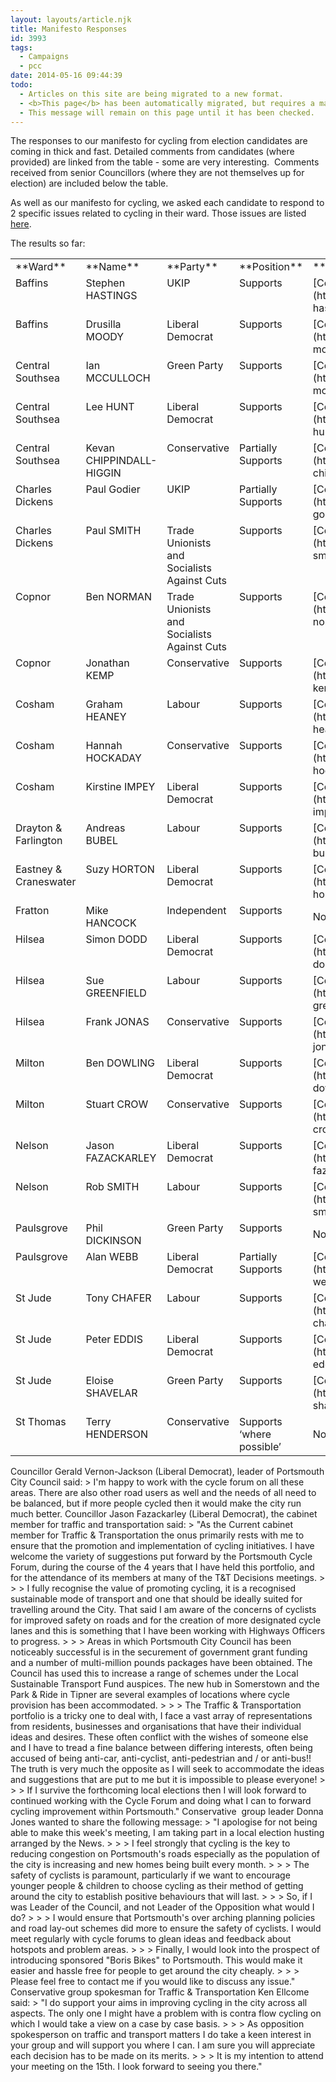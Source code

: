 ```yaml
---
layout: layouts/article.njk
title: Manifesto Responses
id: 3993
tags:
  - Campaigns
  - pcc
date: 2014-05-16 09:44:39
todo:
  - Articles on this site are being migrated to a new format.
  - <b>This page</b> has been automatically migrated, but requires a manual check-&amp;-tune to ensure the format and links all work as expected.
  - This message will remain on this page until it has been checked.
---
```


The responses to our manifesto for cycling from election candidates are coming in thick and fast. Detailed comments from candidates (where provided) are linked from the table - some are very interesting.  Comments received from senior Councillors (where they are not themselves up for election) are included below the table.

As well as our manifesto for cycling, we asked each candidate to respond to 2 specific issues related to cycling in their ward. Those issues are listed [here](http://www.pompeybug.co.uk/infrastructure/ward-issues/ "Ward Issues").

The results so far:

<table cellspacing="0" cellpadding="0">
<tbody>
<tr>
<td valign="top">**Ward**</td>
<td valign="top">**Name**</td>
<td valign="top">**Party**</td>
<td valign="top">**Position**</td>
<td valign="top">** **</td>
</tr>
<tr>
<td valign="top">Baffins</td>
<td valign="top">Stephen HASTINGS</td>
<td valign="top">UKIP</td>
<td valign="top">Supports</td>
<td valign="top">[Comments](http://www.pompeybug.co.uk/infrastructure/stephen-hastings-comments/)</td>
</tr>
<tr>
<td valign="top">Baffins</td>
<td valign="top">Drusilla MOODY</td>
<td valign="top">Liberal Democrat</td>
<td valign="top">Supports</td>
<td valign="top">[Comments](http://www.pompeybug.co.uk/infrastructure/drusilla-moody-comments/)</td>
</tr>
<tr>
<td valign="top">Central Southsea</td>
<td valign="top">Ian MCCULLOCH</td>
<td valign="top">Green Party</td>
<td valign="top">Supports</td>
<td valign="top">[Comments](http://www.pompeybug.co.uk/infrastructure/ian-mcculloch-comments/)</td>
</tr>
<tr>
<td valign="top">Central Southsea</td>
<td valign="top">Lee HUNT</td>
<td valign="top">Liberal Democrat</td>
<td valign="top">Supports</td>
<td valign="top">[Comments](http://www.pompeybug.co.uk/infrastructure/lee-hunt-comments/)</td>
</tr>
<tr>
<td valign="top">Central Southsea</td>
<td valign="top">Kevan CHIPPINDALL-HIGGIN</td>
<td valign="top">Conservative</td>
<td valign="top">Partially Supports</td>
<td valign="top">[Comments](http://www.pompeybug.co.uk/infrastructure/kevan-chippindall-higgin-comments/)</td>
</tr>
<tr>
<td valign="top">Charles Dickens</td>
<td valign="top">Paul Godier</td>
<td valign="top">UKIP</td>
<td valign="top">Partially Supports</td>
<td valign="top">[Comments](http://www.pompeybug.co.uk/infrastructure/paul-godier-comments/)</td>
</tr>
<tr>
<td valign="top">Charles Dickens</td>
<td valign="top">Paul SMITH</td>
<td valign="top">Trade Unionists and Socialists Against Cuts</td>
<td valign="top">Supports</td>
<td valign="top">[Comments](http://www.pompeybug.co.uk/infrastructure/paul-smith-comments/)</td>
</tr>
<tr>
<td valign="top">Copnor</td>
<td valign="top">Ben NORMAN</td>
<td valign="top">Trade Unionists and Socialists Against Cuts</td>
<td valign="top">Supports</td>
<td valign="top">[Comments](http://www.pompeybug.co.uk/infrastructure/ben-norman-comments/)</td>
</tr>
<tr>
<td valign="top">Copnor</td>
<td valign="top">Jonathan KEMP</td>
<td valign="top">Conservative</td>
<td valign="top">Supports</td>
<td valign="top">[Comments](http://www.pompeybug.co.uk/infrastructure/jonathan-kemp-comments/)</td>
</tr>
<tr>
<td valign="top">Cosham</td>
<td valign="top">Graham HEANEY</td>
<td valign="top">Labour</td>
<td valign="top">Supports</td>
<td valign="top">[Comments](http://www.pompeybug.co.uk/infrastructure/graham-heaney-comments/)</td>
</tr>
<tr>
<td valign="top">Cosham</td>
<td valign="top">Hannah HOCKADAY</td>
<td valign="top">Conservative</td>
<td valign="top">Supports</td>
<td valign="top">[Comments](http://www.pompeybug.co.uk/infrastructure/hannah-hockaday-comments/)</td>
</tr>
<tr>
<td valign="top">Cosham</td>
<td valign="top">Kirstine IMPEY</td>
<td valign="top">Liberal Democrat</td>
<td valign="top">Supports</td>
<td valign="top">[Comments](http://www.pompeybug.co.uk/infrastructure/kirstine-impey-comments/)</td>
</tr>
<tr>
<td valign="top">Drayton &amp; Farlington</td>
<td valign="top">Andreas BUBEL</td>
<td valign="top">Labour</td>
<td valign="top">Supports</td>
<td valign="top">[Comments](http://www.pompeybug.co.uk/infrastructure/andreas-bubel-comments/)</td>
</tr>
<tr>
<td valign="top">Eastney &amp; Craneswater</td>
<td valign="top">Suzy HORTON</td>
<td valign="top">Liberal Democrat</td>
<td valign="top">Supports</td>
<td valign="top">[Comments](http://www.pompeybug.co.uk/infrastructure/suzy-horton-comments/)</td>
</tr>
<tr>
<td valign="top">Fratton</td>
<td valign="top">Mike HANCOCK</td>
<td valign="top">Independent</td>
<td valign="top">Supports</td>
<td>No comments</td>
</tr>
<tr>
<td valign="top">Hilsea</td>
<td valign="top">Simon DODD</td>
<td valign="top">Liberal Democrat</td>
<td valign="top">Supports</td>
<td valign="top">[Comments](http://www.pompeybug.co.uk/infrastructure/simon-dodd-comments/)</td>
</tr>
<tr>
<td valign="top">Hilsea</td>
<td valign="top">Sue GREENFIELD</td>
<td valign="top">Labour</td>
<td valign="top">Supports</td>
<td valign="top">[Comments](http://www.pompeybug.co.uk/infrastructure/sue-greenfield-comments/)</td>
</tr>
<tr>
<td valign="top">Hilsea</td>
<td valign="top">Frank JONAS</td>
<td valign="top">Conservative</td>
<td valign="top">Supports</td>
<td valign="top">[Comments](http://www.pompeybug.co.uk/infrastructure/frank-jonas-comments/)</td>
</tr>
<tr>
<td valign="top">Milton</td>
<td valign="top">Ben DOWLING</td>
<td valign="top">Liberal Democrat</td>
<td valign="top">Supports</td>
<td valign="top">[Comments](http://www.pompeybug.co.uk/infrastructure/ben-dowling-comments/)</td>
</tr>
<tr>
<td valign="top">Milton</td>
<td valign="top">Stuart CROW</td>
<td valign="top">Conservative</td>
<td valign="top">Supports</td>
<td valign="top">[Comments](http://www.pompeybug.co.uk/infrastructure/stuart-crow-comments/)</td>
</tr>
<tr>
<td valign="top">Nelson</td>
<td valign="top">Jason FAZACKARLEY</td>
<td valign="top">Liberal Democrat</td>
<td valign="top">Supports</td>
<td valign="top">[Comments](http://www.pompeybug.co.uk/infrastructure/jason-fazackarley-comments/)</td>
</tr>
<tr>
<td valign="top">Nelson</td>
<td valign="top">Rob SMITH</td>
<td valign="top">Labour</td>
<td valign="top">Supports</td>
<td valign="top">[Comments](http://www.pompeybug.co.uk/infrastructure/rob-smith-comments/)</td>
</tr>
<tr>
<td valign="top">Paulsgrove</td>
<td valign="top">Phil DICKINSON</td>
<td valign="top">Green Party</td>
<td valign="top">Supports</td>
<td>No comments</td>
</tr>
<tr>
<td valign="top">Paulsgrove</td>
<td valign="top">Alan WEBB</td>
<td valign="top">Liberal Democrat</td>
<td valign="top">Partially Supports</td>
<td valign="top">[Comments](http://www.pompeybug.co.uk/infrastructure/alan-webb-comments/)</td>
</tr>
<tr>
<td valign="top">St Jude</td>
<td valign="top">Tony CHAFER</td>
<td valign="top">Labour</td>
<td valign="top">Supports</td>
<td valign="top">[Comments](http://www.pompeybug.co.uk/infrastructure/tony-chafer-comments/)</td>
</tr>
<tr>
<td valign="top">St Jude</td>
<td valign="top">Peter EDDIS</td>
<td valign="top">Liberal Democrat</td>
<td valign="top">Supports</td>
<td valign="top">[Comments](http://www.pompeybug.co.uk/infrastructure/peter-eddis-comments/)</td>
</tr>
<tr>
<td valign="top">St Jude</td>
<td valign="top">Eloise SHAVELAR</td>
<td valign="top">Green Party</td>
<td valign="top">Supports</td>
<td valign="top">[Comments](http://www.pompeybug.co.uk/infrastructure/eloise-shavelar-comments/)</td>
</tr>
<tr>
<td valign="top">St Thomas</td>
<td valign="top">Terry HENDERSON</td>
<td valign="top">Conservative</td>
<td valign="top">Supports ‘where possible’</td>
<td>No comments</td>
</tr>
</tbody>
</table>
Councillor Gerald Vernon-Jackson (Liberal Democrat), leader of Portsmouth City Council said:
> I'm happy to work with the cycle forum on all these areas. There are also other road users as well and the needs of all need to be balanced, but if more people cycled then it would make the city run much better.
Councillor Jason Fazackarley (Liberal Democrat), the cabinet member for traffic and transportation said:
> "As the Current cabinet member for Traffic &amp; Transportation the onus primarily rests with me to ensure that the promotion and implementation of cycling initiatives. I have welcome the variety of suggestions put forward by the Portsmouth Cycle Forum, during the course of the 4 years that I have held this portfolio, and for the attendance of its members at many of the T&amp;T Decisions meetings.
> 
> 
> I fully recognise the value of promoting cycling, it is a recognised sustainable mode of transport and one that should be ideally suited for travelling around the City. That said I am aware of the concerns of cyclists for improved safety on roads and for the creation of more designated cycle lanes and this is something that I have been working with Highways Officers to progress.
> 
> 
> Areas in which Portsmouth City Council has been noticeably successful is in the securement of government grant funding and a number of multi-million pounds packages have been obtained. The Council has used this to increase a range of schemes under the Local Sustainable Transport Fund auspices. The new hub in Somerstown and the Park &amp; Ride in Tipner are several examples of locations where cycle provision has been accommodated.
> 
> 
> The Traffic &amp; Transportation portfolio is a tricky one to deal with, I face a vast array of representations from residents, businesses and organisations that have their individual ideas and desires. These often conflict with the wishes of someone else and I have to tread a fine balance between differing interests, often being accused of being anti-car, anti-cyclist, anti-pedestrian and / or anti-bus!! The truth is very much the opposite as I will seek to accommodate the ideas and suggestions that are put to me but it is impossible to please everyone!
> 
> 
> If I survive the forthcoming local elections then I will look forward to continued working with the Cycle Forum and doing what I can to forward cycling improvement within Portsmouth."
Conservative  group leader Donna Jones wanted to share the following message:
> "I apologise for not being able to make this week's meeting, I am taking part in a local election husting arranged by the News.
> 
> 
> I feel strongly that cycling is the key to reducing congestion on Portsmouth's roads especially as the population of the city is increasing and new homes being built every month.
> 
> 
> The safety of cyclists is paramount, particularly if we want to encourage younger people &amp; children to choose cycling as their method of getting around the city to establish positive behaviours that will last.
> 
> 
> So, if I was Leader of the Council, and not Leader of the Opposition what would I do?
> 
> 
> I would ensure that Portsmouth's over arching planning policies and road lay-out schemes did more to ensure the safety of cyclists. I would meet regularly with cycle forums to glean ideas and feedback about hotspots and problem areas.
> 
> 
> Finally, I would look into the prospect of introducing sponsored "Boris Bikes" to Portsmouth. This would make it easier and hassle free for people to get around the city cheaply.
> 
> 
> Please feel free to contact me if you would like to discuss any issue."
Conservative group spokesman for Traffic &amp; Transportation Ken Ellcome said:
> "I do support your aims in improving cycling in the city across all aspects. The only one I might have a problem with is contra flow cycling on which I would take a view on a case by case basis.
> 
> 
> As opposition spokesperson on traffic and transport matters I do take a keen interest in your group and will support you where I can. I am sure you will appreciate each decision has to be made on its merits.
> 
> 
> It is my intention to attend your meeting on the 15th. I look forward to seeing you there."
<span style="color: #000000; font-family: Helvetica; font-size: 16px; line-height: normal;"> </span>